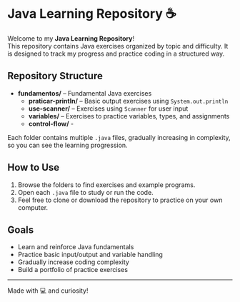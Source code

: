 # Java Learning Repository ☕️

Welcome to my **Java Learning Repository**!  
This repository contains Java exercises organized by topic and difficulty. It is designed to track my progress and practice coding in a structured way.

## Repository Structure

- **fundamentos/** – Fundamental Java exercises  
  - **praticar-println/** – Basic output exercises using `System.out.println`  
  - **use-scanner/** – Exercises using `Scanner` for user input  
  - **variables/** – Exercises to practice variables, types, and assignments
  - **control-flow/** - 

Each folder contains multiple `.java` files, gradually increasing in complexity, so you can see the learning progression.

## How to Use

1. Browse the folders to find exercises and example programs.
2. Open each `.java` file to study or run the code.
3. Feel free to clone or download the repository to practice on your own computer.

## Goals

- Learn and reinforce Java fundamentals
- Practice basic input/output and variable handling
- Gradually increase coding complexity
- Build a portfolio of practice exercises

---

Made with 💻 and curiosity!  
